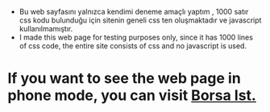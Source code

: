 * Bu web sayfasını yalnızca kendimi deneme amaçlı yaptım , 1000 satır css kodu bulunduğu için sitenin geneli css ten oluşmaktadır ve javascript kullanılmamıştır.
* I made this web page for testing purposes only, since it has 1000 lines of css code, the entire site consists of css and no javascript is used.

# If you want to see the web page in phone mode, you can visit <a href="https://borsaist.w3spaces.com">Borsa Ist. </a>
